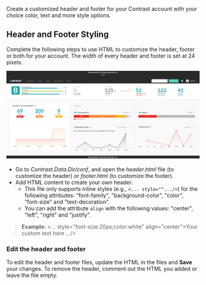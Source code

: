 
<!--
title: "Create a Customized Header and Footer"
description: "How to customize the header and footer styling in the UI"
tags: "user manage account header footer custom settings"
-->


Create a customized header and footer for your Contrast account with your choice color, text and more style options. 

## Header and Footer Styling

Complete the following steps to use HTML to customize the header, footer or both for your account. The width of every header and footer is set at 24 pixels. 

<a href="assets/images/Custom-header.png" rel="lightbox" title="Add a customized header and footer with the text and color of your choice"><img class="thumbnail" src="assets/images/Custom-header.png"/></a>

* Go to *Contrast.Data.Dir/conf*, and open the *header.html* file (to customize the header) or *footer.html* (to customize the footer).
* Add HTML content to create your own header. 
  * This file only supports inline styles (e.g., `<... style="".../>`) for the following attributes: "font-family", "background-color", "color", "font-size" and "text-decoration". 
  * You can add the attribute `align` with the following values: "center", "left", "right" and "justify".

>**Example:** <... style="font-size:20px;color:white" align="center">Your custom text here .../> 

### Edit the header and footer

To edit the header and footer files, update the HTML in the files and **Save** your changes. To remove the header, comment out the HTML you added or leave the file empty.

